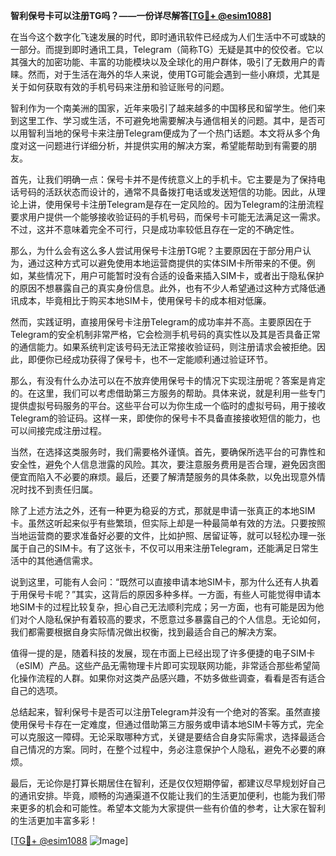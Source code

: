 **智利保号卡可以注册TG吗？——一份详尽解答[[TG💪+ @esim1088](https://t.me/s/esim1088)]**

在当今这个数字化飞速发展的时代，即时通讯软件已经成为人们生活中不可或缺的一部分。而提到即时通讯工具，Telegram（简称TG）无疑是其中的佼佼者。它以其强大的加密功能、丰富的功能模块以及全球化的用户群体，吸引了无数用户的青睐。然而，对于生活在海外的华人来说，使用TG可能会遇到一些小麻烦，尤其是关于如何获取有效的手机号码来注册和验证账号的问题。

智利作为一个南美洲的国家，近年来吸引了越来越多的中国移民和留学生。他们来到这里工作、学习或生活，不可避免地需要解决与通信相关的问题。其中，是否可以用智利当地的保号卡来注册Telegram便成为了一个热门话题。本文将从多个角度对这一问题进行详细分析，并提供实用的解决方案，希望能帮助到有需要的朋友。

首先，让我们明确一点：保号卡并不是传统意义上的手机卡。它主要是为了保持电话号码的活跃状态而设计的，通常不具备拨打电话或发送短信的功能。因此，从理论上讲，使用保号卡注册Telegram是存在一定风险的。因为Telegram的注册流程要求用户提供一个能够接收验证码的手机号码，而保号卡可能无法满足这一需求。不过，这并不意味着完全不可行，只是成功率较低且存在一定的不确定性。

那么，为什么会有这么多人尝试用保号卡注册TG呢？主要原因在于部分用户认为，通过这种方式可以避免使用本地运营商提供的实体SIM卡所带来的不便。例如，某些情况下，用户可能暂时没有合适的设备来插入SIM卡，或者出于隐私保护的原因不想暴露自己的真实身份信息。此外，也有不少人希望通过这种方式降低通讯成本，毕竟相比于购买本地SIM卡，使用保号卡的成本相对低廉。

然而，实践证明，直接用保号卡注册Telegram的成功率并不高。主要原因在于Telegram的安全机制非常严格，它会检测手机号码的真实性以及其是否具备正常的通信能力。如果系统判定该号码无法正常接收验证码，则注册请求会被拒绝。因此，即便你已经成功获得了保号卡，也不一定能顺利通过验证环节。

那么，有没有什么办法可以在不放弃使用保号卡的情况下实现注册呢？答案是肯定的。在这里，我们可以考虑借助第三方服务的帮助。具体来说，就是利用一些专门提供虚拟号码服务的平台。这些平台可以为你生成一个临时的虚拟号码，用于接收Telegram的验证码。这样一来，即使你的保号卡不具备直接接收短信的能力，也可以间接完成注册过程。

当然，在选择这类服务时，我们需要格外谨慎。首先，要确保所选平台的可靠性和安全性，避免个人信息泄露的风险。其次，要注意服务费用是否合理，避免因贪图便宜而陷入不必要的麻烦。最后，还要了解清楚服务的具体条款，以免出现意外情况时找不到责任归属。

除了上述方法之外，还有一种更为稳妥的方式，那就是申请一张真正的本地SIM卡。虽然这听起来似乎有些繁琐，但实际上却是一种最简单有效的方法。只要按照当地运营商的要求准备好必要的文件，比如护照、居留证等，就可以轻松办理一张属于自己的SIM卡。有了这张卡，不仅可以用来注册Telegram，还能满足日常生活中的其他通信需求。

说到这里，可能有人会问：“既然可以直接申请本地SIM卡，那为什么还有人执着于用保号卡呢？”其实，这背后的原因多种多样。一方面，有些人可能觉得申请本地SIM卡的过程比较复杂，担心自己无法顺利完成；另一方面，也有可能是因为他们对个人隐私保护有着较高的要求，不愿意过多暴露自己的个人信息。无论如何，我们都需要根据自身实际情况做出权衡，找到最适合自己的解决方案。

值得一提的是，随着科技的发展，现在市面上已经出现了许多便捷的电子SIM卡（eSIM）产品。这些产品无需物理卡片即可实现联网功能，非常适合那些希望简化操作流程的人群。如果你对这类产品感兴趣，不妨多做些调查，看看是否有适合自己的选项。

总结起来，智利保号卡是否可以注册Telegram并没有一个绝对的答案。虽然直接使用保号卡存在一定难度，但通过借助第三方服务或申请本地SIM卡等方式，完全可以克服这一障碍。无论采取哪种方式，关键是要结合自身实际需求，选择最适合自己情况的方案。同时，在整个过程中，务必注意保护个人隐私，避免不必要的麻烦。

最后，无论你是打算长期居住在智利，还是仅仅短期停留，都建议尽早规划好自己的通讯安排。毕竟，顺畅的沟通渠道不仅能让我们的生活更加便利，也能为我们带来更多的机会和可能性。希望本文能为大家提供一些有价值的参考，让大家在智利的生活更加丰富多彩！

[[TG💪+ @esim1088](https://t.me/s/esim1088) ![Image](https://i.postimg.cc/4NQfJmqS/Snipaste-2025-05-13-00-14-12.png)]
